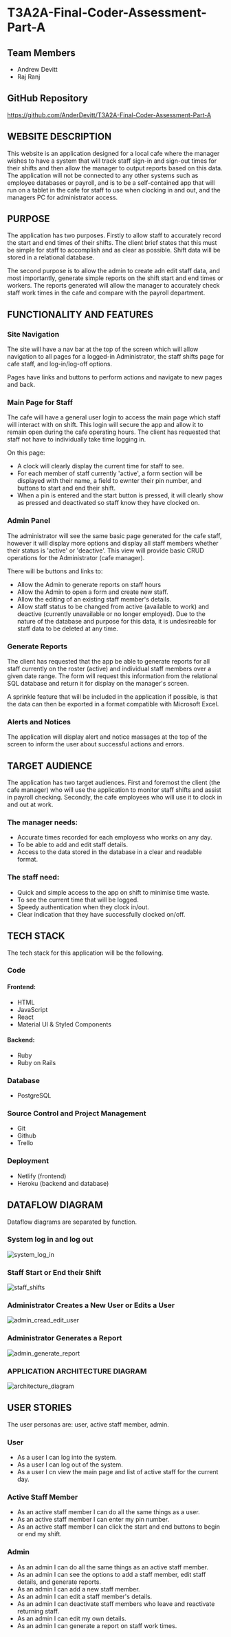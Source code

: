 # T3A2A-Final-Coder-Assessment-Part-A

## Team Members
- Andrew Devitt
- Raj Ranj

## GitHub Repository
https://github.com/AnderDevitt/T3A2A-Final-Coder-Assessment-Part-A

## WEBSITE DESCRIPTION
This website is an application designed for a local cafe where the manager wishes to have a system that will track staff sign-in and sign-out times for their shifts and then allow the manager to output reports based on this data. The application will not be connected to any other systems such as employee databases or payroll, and is to be a self-contained app that will run on a tablet in the cafe for staff to use when clocking in and out, and the managers PC for administrator access. 

## PURPOSE
The application has two purposes. Firstly to allow staff to accurately record the start and end times of their shifts. The client brief states that this must be simple for staff to accomplish and as clear as possible. Shift data will be stored in a relational database.

The second purpose is to allow the admin to create adn edit staff data, and most importantly, generate simple reports on the shift start and end times or workers. The reports generated will allow the manager to accurately check staff work times in the cafe and compare with the payroll department. 

## FUNCTIONALITY AND FEATURES
### Site Navigation
The site will have a nav bar at the top of the screen which will allow navigation to all pages for a logged-in Administrator, the staff shifts page for cafe staff, and  log-in/log-off options.    

Pages have links and buttons to perform actions and navigate to new pages and back.

### Main Page for Staff
The cafe will have a general user login to access the main page which staff will interact with on shift. This login will secure the app and allow it to remain open during the cafe operating hours. The client has requested that staff not have to individually take time logging in.

On this page:
- A clock will clearly display the current time for staff to see.
- For each member of staff currently 'active', a form section will be displayed with their name, a field to ewnter their pin number, and buttons to start and end their shift.
- When a pin is entered and the start button is pressed, it will clearly show as pressed and deactivated so staff know they have clocked on.

### Admin Panel
The administrator will see the same basic page generated for the cafe staff, however it will display more options and display all staff members whether their status is 'active' or 'deactive'. This view will provide basic CRUD operations for the Administrator (cafe manager). 

There will be buttons and links to:
- Allow the Admin to generate reports on staff hours
- Allow the Admin to open a form and create new staff.
- Allow the editing of an existing staff member's details.
- Allow staff status to be changed from active (available to work) and deactive (currently unavailable or no longer employed). Due to the nature of the database and purpose for this data, it is undesireable for staff data to be deleted at any time.


### Generate Reports
The client has requested that the app be able to generate reports for all staff currently on the roster (active) and individual staff members over a given date range. The form will request this information from the relational SQL database and return it for display on the manager's screen.

A sprinkle feature that will be included in the application if possible, is that the data can then be exported in a format compatible with Microsoft Excel. 

### Alerts and Notices
The application will display alert and notice massages at the top of the screen to inform the user about successful actions and errors.

## TARGET AUDIENCE
The application has two target audiences. First and foremost the client (the cafe manager) who will use the application to monitor staff shifts and assist in payroll checking. Secondly, the cafe employees who will use it to clock in and out at work.

### The manager needs:
- Accurate times recorded for each employess who works on any day.
- To be able to add and edit staff details.
- Access to the data stored in the database in a clear and readable format.

### The staff need:
- Quick and simple access to the app on shift to minimise time waste.
- To see the current time that will be logged.
- Speedy authentication when they clock in/out.
- Clear indication that they have successfully clocked on/off.

## TECH STACK
The tech stack for this application will be the following.

### Code
#### Frontend:
- HTML
- JavaScript
- React
- Material UI & Styled Components

#### Backend:
- Ruby
- Ruby on Rails

### Database
- PostgreSQL

### Source Control and Project Management
- Git
- Github
- Trello

### Deployment
- Netlify (frontend)
- Heroku (backend and database)

## DATAFLOW DIAGRAM
Dataflow diagrams are separated by function.
### System log in and log out
![system_log_in](./docs/dataflow_1.png)

### Staff Start or End their Shift
![staff_shifts](./docs/dataflow_2.png)

### Administrator Creates a New User or Edits a User
![admin_cread_edit_user](./docs/dataflow_3.png)

### Administrator Generates a Report
![admin_generate_report](./docs/dataflow_4.png)

### APPLICATION ARCHITECTURE DIAGRAM
![architecture_diagram](./docs/ArchitectureDiagram.PNG)

## USER STORIES
The user personas are: user, active staff member, admin.

### User 
- As a user I can log into the system.
- As a user I can log out of the system.
- As a user I cn view the main page and list of active staff for the current day.

### Active Staff Member
- As an active staff member I can do all the same things as a user.
- As an active staff member I can enter my pin number.
- As an active staff member I can click the start and end buttons to begin or end my shift.

### Admin
- As an admin I can do all the same things as an active staff member.
- As an admin I can see the options to add a staff member, edit staff details, and generate reports.
- As an admin I can add a new staff member.
- As an admin I can edit a staff member's details.
- As an admin I can deactivate staff members who leave and reactivate returning staff.
- As an admin I can edit my own details.
- As an admin I can generate a report on staff work times.

